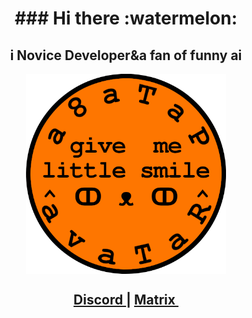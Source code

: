 <div align="center">
  <h1>
    <b>###&nbsp;Hi&nbsp;there&nbsp;:watermelon:</b><br />
  </h1>
  <h2>
    <b>i&nbsp;Novice&nbsp;Developer&amp;a&nbsp;fan&nbsp;of&nbsp;funny&nbsp;ai</b><br />
  </h2>
  <div align="center">
    <img src="https://github.com/liveriden/lidev/raw/main/media/img/smile-browser-image.png" style="width: 320px;" align="center" /><br />
    <div align="center">
      <h2>
        <b>
          <a href="https://discord.gg/dzM8UDE8Jk">Discord&nbsp;</a>|
          <a href="https://matrix.to/#/#Liveriden-channel:matrix.org">Matrix&nbsp;</a><br />
        </b>
      </h2>
    </div>
  </div>
</div>


















<!-- <div align="center">
  <h1><strong>### Hi there :watermelon:<br></strong></h1>
  <h2><strong>i Novice Developer & a fan of funny ai<br></strong></h2>
  <div align="center" style="margin: 30px;">
  <img src="https://github.com/liveriden/lidev/raw/main/media/img/smile-browser-image.png"   style="width:128px;" />
  
  <div align="center">
    <h2>
      <strong>
      <a href="https://discord.gg/dzM8UDE8Jk">Discord</a> |
      <a href="https://matrix.to/#/#Liveriden-channel:matrix.org">Matrix</a>
    </strong>
    </h2>
  </div>
</div>
</div> -->














  

<!---
- 👋 Hi, I’m @liveriden
- 👀 I’m interested in ...
- 🌱 I’m currently learning ...
- 💞️ I’m looking to collaborate on ...
- 📫 How to reach me ...


liveriden/liveriden is a ✨ special ✨ repository because its `README.md` (this file) appears on your GitHub profile.
You can click the Preview link to take a look at your changes.
--->
